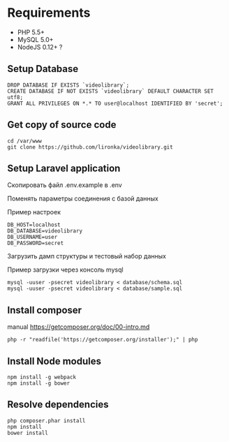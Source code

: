
# Requirements

* PHP 5.5+
* MySQL 5.0+
* NodeJS 0.12+ ?

## Setup Database

```
DROP DATABASE IF EXISTS `videolibrary`;
CREATE DATABASE IF NOT EXISTS `videolibrary` DEFAULT CHARACTER SET utf8;
GRANT ALL PRIVILEGES ON *.* TO user@localhost IDENTIFIED BY 'secret';
```

## Get copy of source code

```
cd /var/www
git clone https://github.com/lironka/videolibrary.git
```

## Setup Laravel application

Скопировать файл .env.example в .env

Поменять параметры соединения с базой данных

Пример настроек 

```
DB_HOST=localhost
DB_DATABASE=videolibrary
DB_USERNAME=user
DB_PASSWORD=secret
```

Загрузить дамп структуры и тестовый набор данных

Пример загрузки через консоль mysql

```
mysql -uuser -psecret videolibrary < database/schema.sql
mysql -uuser -psecret videolibrary < database/sample.sql
```

## Install composer

manual https://getcomposer.org/doc/00-intro.md

```php -r "readfile('https://getcomposer.org/installer');" | php```

## Install Node modules

```
npm install -g webpack
npm install -g bower
```

## Resolve dependencies

```
php composer.phar install
npm install
bower install
```
